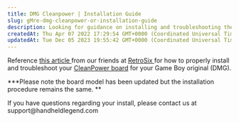 ```yaml
---
title: DMG Cleanpower | Installation Guide
slug: gMre-dmg-cleanpower-or-installation-guide
description: Looking for guidance on installing and troubleshooting the CleanPower board for your Game Boy (DMG)? This document references a helpful article by RetroSix, outlining the correct installation process and addressing potential issues. Although the board mod
createdAt: Thu Apr 07 2022 17:29:54 GMT+0000 (Coordinated Universal Time)
updatedAt: Tue Dec 05 2023 19:55:42 GMT+0000 (Coordinated Universal Time)
---
```


Reference [this article ](https://www.retrosix.wiki/gb-cleanpower-install-guide)from our friends at [RetroSix ](https://retrosix.co.uk/)for how to properly install and troubleshoot your [CleanPower board](https://handheldlegend.com/collections/game-boy-dmg/products/cleanpower-regulator-board-for-game-boy-original-dmg?variant=31462209912966) for your Game Boy original (DMG).

**\*Please note the board model has been updated but the installation procedure remains the same. **

If you have questions regarding your install, please contact us at support\@handheldlegend.com
